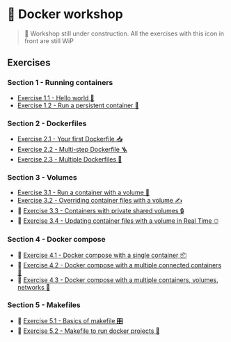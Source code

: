 # 🐋 Docker workshop

> 🚧 Workshop still under construction. All the exercises with this icon in front are still WiP

## Exercises

### Section 1 - Running containers

* [Exercise 1.1 - Hello world 👋](exercise1_1/exercise1_1.md)
* [Exercise 1.2 - Run a persistent container 🐣](exercise1_2/exercise1_2.md)

### Section 2 - Dockerfiles

* [Exercise 2.1 - Your first Dockerfile 📥](exercise2_1/exercise2_1.md)
* [Exercise 2.2 - Multi-step Dockerfile 🪜](exercise2_2/exercise2_2.md)
* [Exercise 2.3 - Multiple Dockerfiles 👯](exercise2_3/exercise2_3.md)

### Section 3 - Volumes

* [Exercise 3.1 - Run a container with a volume 💾](exercise3_1/exercise3_1.md)
* [Exercise 3.2 - Overriding container files with a volume ✍️](exercise3_2/exercise3_2.md)
* 🚧 [Exercise 3.3 - Containers with private shared volumes 🔒](exercise3_3/exercise3_3.md)
* 🚧 [Exercise 3.4 - Updating container files with a volume in Real Time ⏱](exercise3_4/exercise3_4.md)

### Section 4 - Docker compose

* 🚧 [Exercise 4.1 - Docker compose with a single container 📦](exercise4_1/exercise4_1.md)
* 🚧 [Exercise 4.2 - Docker compose with a multiple connected containers 🔌](exercise4_2/exercise4_2.md)
* 🚧 [Exercise 4.3 - Docker compose with a multiple containers, volumes, networks 💽](exercise4_3/exercise4_3.md)

### Section 5 - Makefiles

* 🚧 [Exercise 5.1 - Basics of makefile 🎛](exercise5_1/exercise5_1.md)
* 🚧 [Exercise 5.2 - Makefile to run docker projects 👟](exercise5_2/exercise5_2.md)
